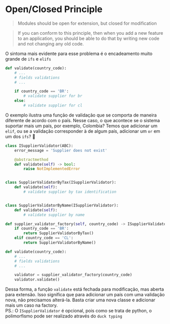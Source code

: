# Open/Closed Principle

> Modules should be open for extension, but closed for modification

> If you can conform to this principle, then when you add a new feature to an application, you should be able to do that by writing new code and not changing any old code.

O sintoma mais evidente para esse problema é o encadeamento muito grande de `ifs` e `elifs`

```python
def validate(country_code):
    # ...
    # fields validations
    # ...

	if country_code == 'BR':
        # validate supplier for br
    else:
        # validate supplier for cl
```

O exemplo ilustra uma função de validação que se comporta de maneira diferente de acordo com o país. Nesse caso, o que acontece se o sistema suportar mais um país, por exemplo, Colombia? Temos que adicionar um `elif`, ou se a validação corresponder à de algum país, adicionar um `or` em um dos `ifs`? :poop:

```python
class ISupplierValidator(ABC):
    error_message = 'Supplier does not exist'

    @abstractmethod
    def validate(self) -> bool:
        raise NotImplementedError


class SupplierValidatorByTax(ISupplierValidator):
    def validate(self):
        # validate supplier by tax identification


class SupplierValidatorByName(ISupplierValidator):
    def validate(self):
        # validate supplier by name

def supplier_validator_factory(self, country_code) -> ISupplierValidator:
    if country_code == 'BR':
        return SupplierValidatorByTax()
    elif country_code == 'CL':
        return SupplierValidatorByName()

def validate(country_code):
    # ...
    # fields validations
    # ...

    validator = supplier_validator_factory(country_code)
    validator.validate()
```

Dessa forma, a função `validate` está fechada para modificação, mas aberta para extensão. Isso significa que para adicionar um país com uma validação nova, não precisamos alterá-la. Basta criar uma nova classe e adicionar mais um caso na factory.  
PS.: O `ISupplierValidator` é opcional, pois como se trata de python, o polimorfismo pode ser realizado através do `duck typing`
